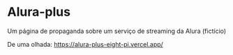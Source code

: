 # Alura-plus
Um página de propaganda sobre um serviço de streaming da Alura (fictício)

De uma olhada: https://alura-plus-eight-pi.vercel.app/
